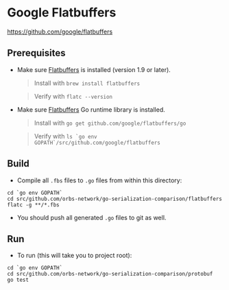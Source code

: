# Google Flatbuffers

https://github.com/google/flatbuffers

## Prerequisites

* Make sure [Flatbuffers](http://brewformulas.org/Flatbuffers) is installed (version 1.9 or later).

  > Install with `brew install flatbuffers`
  
  > Verify with `flatc --version`
  
* Make sure [Flatbuffers](https://github.com/google/flatbuffers) Go runtime library is installed.
 
  > Install with `go get github.com/google/flatbuffers/go`

  > Verify with ``ls `go env GOPATH`/src/github.com/google/flatbuffers``

## Build

* Compile all `.fbs` files to `.go` files from within this directory:
```
cd `go env GOPATH`
cd src/github.com/orbs-network/go-serialization-comparison/flatbuffers
flatc -g **/*.fbs
```

* You should push all generated `.go` files to git as well.

## Run

* To run (this will take you to project root):
```
cd `go env GOPATH`
cd src/github.com/orbs-network/go-serialization-comparison/protobuf
go test
```
